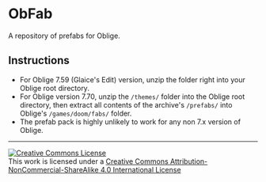 # ObFab
A repository of prefabs for Oblige.

## Instructions

* For Oblige 7.59 (Glaice's Edit) version, unzip the folder right into your Oblige root directory.
* For Oblige version 7.70, unzip the `/themes/` folder into the Oblige root directory, then extract all contents of the archive's `/prefabs/` into Oblige's `/games/doom/fabs/` folder.
* The prefab pack is highly unlikely to work for any non 7.x version of Oblige.

***

[![Creative Commons License](https://i.creativecommons.org/l/by-nc-sa/4.0/88x31.png)](http://creativecommons.org/licenses/by-nc-sa/4.0/)  
This work is licensed under a [Creative Commons Attribution-NonCommercial-ShareAlike 4.0 International License](http://creativecommons.org/licenses/by-nc-sa/4.0/)
